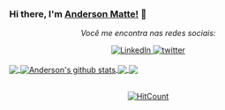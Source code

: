### Hi there, I'm [Anderson Matte!](https://twitter.com/anderson_matte) 👋

<div align="center">

<i>Você me encontra nas redes sociais:</i><br>

<a href="https://www.linkedin.com/in/andersonmatte/" target="_blank">
	<img src="https://img.shields.io/badge/LinkedIn-%230077B5.svg?&style=flat-square&logo=linkedin&logoColor=white" alt="LinkedIn">
</a>

<a href="https://twitter.com/anderson_matte" target="_blank">
	<img src="https://img.shields.io/badge/twitter-blue?&style=flat-square&logo=twitter&logoColor=white" alt="twitter">
</a>

</div>
<br/>

<a href="https://github.com/andersonmatte/Xamarin.Forms.NeoControls">
  <img align="center" src="https://github-readme-stats.anuraghazra1.vercel.app/api/top-langs/?username=andersonmatte&hide=Batchfile" />
</a>
<a href="https://github.com/andersonmatte/Xamarin.Forms.NeoControls">
  <img align="center" src="https://github-readme-stats.anuraghazra1.vercel.app/api?username=andersonmatte&show_icons=true&line_height=27" alt="Anderson's github stats" />
</a>

<a href="https://github.com/andersonmatte/SkiaSharp.Forms.Xaml">
  <img align="center" src="https://github-readme-stats.anuraghazra1.vercel.app/api/pin/?username=andersonmatte&repo=SkiaSharp.Forms.Xaml" />
</a>    
<a href="https://github.com/andersonmatte/Xamarin.Forms.NeoControls">
  <img align="center" src="https://github-readme-stats.anuraghazra1.vercel.app/api/pin/?username=andersonmatte&repo=Xamarin.Forms.NeoControls" />
</a>
<br />
<br />
<div align="center">

[![HitCount](http://hits.dwyl.com/andersonmatte/andersonmatte.svg)](http://hits.dwyl.com/andersonmatte/andersonmatte)

</div>
